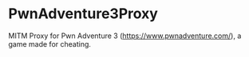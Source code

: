 # PwnAdventure3Proxy
MITM Proxy for Pwn Adventure 3 (https://www.pwnadventure.com/), a game made for cheating.
